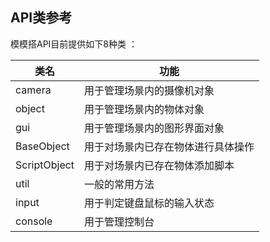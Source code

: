## API类参考

模模搭API目前提供如下8种类 ：

|类名|功能|
|--|--|
|camera|用于管理场景内的摄像机对象
|object|用于管理场景内的物体对象
|gui|用于管理场景内的图形界面对象
|BaseObject|用于对场景内已存在物体进行具体操作
|ScriptObject|用于对场景内已存在物体添加脚本
|util|一般的常用方法
|input|用于判定键盘鼠标的输入状态
|console|用于管理控制台
